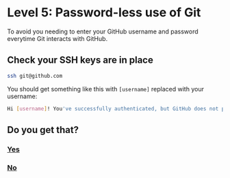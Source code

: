 # Level 5: Password-less use of Git


To avoid you needing to enter your GitHub username and password everytime Git interacts with GitHub.

## Check your SSH keys are in place

```bash
ssh git@github.com
```

You should get something like this with `[username]` replaced with your username:

```bash
Hi [username]! You've successfully authenticated, but GitHub does not provide shell access.
```

## Do you get that?

### [Yes](09-git-config.md)

### [No](06-ssh-keys.md)